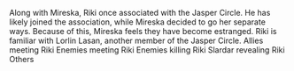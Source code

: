 Along with Mireska, Riki once associated with the Jasper Circle. He has likely joined the association, while Mireska decided to go her separate ways. Because of this, Mireska feels they have become estranged. Riki is familiar with Lorlin Lasan, another member of the Jasper Circle.
Allies meeting Riki
Enemies meeting Riki
Enemies killing Riki
Slardar revealing Riki
Others

